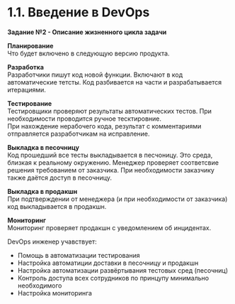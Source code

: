 # 1.1. Введение в DevOps

**Задание №2 - Описание жизненного цикла задачи**

**Планирование**  
Что будет включено в следующую версию продукта.  

**Разработка**  
Разработчики пишут код новой функции. Включают в код автоматические тетсты. Код разбивается на части и разрабатывается итерациями.  

**Тестирование**  
Тестировщики проверяют результаты автоматических тестов. При необходимости проводится ручное тесктировние.  
При нахождение нерабочего кода, результат с комментариями отправляется разработчикам на исправление.  

**Выкладка в песочницу**  
Код прошедший все тесты выкладывается в песчоницу. Это среда, близкая к реальному окружению. Менеджер проверяет соответсвие решения требованием от заказчика. При необходимости заказчику также даётся доступ в песочницу.  

**Выкладка в продакшн**  
При подтверждении от менеджера (и при необходимости от заказчика) код выкладывается в продакшн.  

**Мониторинг**  
Мониторинг проверяет продакшн с уведомлением об инцидентах.  

DevOps инженер учавствует:  
- Помощь в автоматизации тестирования  
- Настройка автоматиции доставки в песочницу и продакшн  
- Настройка автоматизации развёртывания тестовых сред (песочниц)  
- Контроль доступа всех сотрудников по принцупу минимально необходимого  
- Настройка мониторинга  
